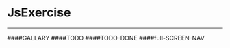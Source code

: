 # JsExercise

*****************************************************************
####GALLARY
####TODO
####TODO-DONE
####full-SCREEN-NAV
